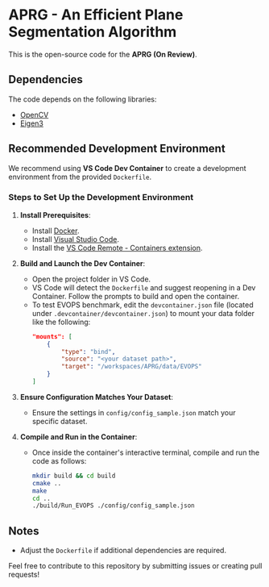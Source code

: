 # APRG - An Efficient Plane Segmentation Algorithm  

This is the open-source code for the **APRG (On Review)**.

## Dependencies

The code depends on the following libraries:
- [OpenCV](https://opencv.org/)
- [Eigen3](https://eigen.tuxfamily.org/)

## Recommended Development Environment

We recommend using **VS Code Dev Container** to create a development environment from the provided `Dockerfile`.

### Steps to Set Up the Development Environment

1. **Install Prerequisites**:
   - Install [Docker](https://www.docker.com/).
   - Install [Visual Studio Code](https://code.visualstudio.com/).
   - Install the [VS Code Remote - Containers extension](https://marketplace.visualstudio.com/items?itemName=ms-vscode-remote.remote-containers).

2. **Build and Launch the Dev Container**:
   - Open the project folder in VS Code.
   - VS Code will detect the `Dockerfile` and suggest reopening in a Dev Container. Follow the prompts to build and open the container.
   - To test EVOPS benchmark, edit the `devcontainer.json` file (located under `.devcontainer/devcontainer.json`) to mount your data folder like the following:  
     ```json  
     "mounts": [  
         {  
             "type": "bind",  
             "source": "<your dataset path>",  
             "target": "/workspaces/APRG/data/EVOPS"  
         }  
     ]  
     ```  
3. **Ensure Configuration Matches Your Dataset**:
   - Ensure the settings in `config/config_sample.json` match your specific dataset.
   
4. **Compile and Run in the Container**:
   - Once inside the container's interactive terminal, compile and run the code as follows:
     ```bash
     mkdir build && cd build
     cmake ..
     make
     cd ..
     ./build/Run_EVOPS ./config/config_sample.json
     ```

## Notes
- Adjust the `Dockerfile` if additional dependencies are required.

Feel free to contribute to this repository by submitting issues or creating pull requests!
